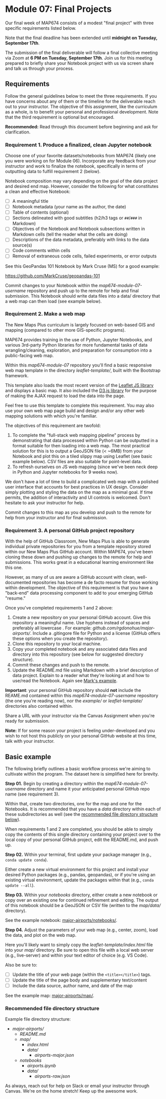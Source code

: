 # Module 07: Final Projects

Our final week of MAP674 consists of a modest "final project" with three specific requirements listed below.

Note that the final deadline has been extended until **midnight on Tuesday, September 17th**.

The submission of the final deliverable will follow a final collective meeting via Zoom at **6 PM on Tuesday, September 17th**. Join us for this meeting prepared to briefly share your Notebook project with us via screen share and talk us through your process.

## Requirements

Follow the general guidelines below to meet the three requirements. If you have concerns about any of them or the timeline for the deliverable reach out to your instructor. The objective of this assignment, like the curriculum as a whole, is to benefit your personal and professional development. Note that the third requirement is optional but encouraged.

**Recommended:** Read through this document before beginning and ask for clarification.

### Requirement 1. Produce a finalized, clean Jupyter notebook

Choose one of your favorite datasets/notebooks from MAP674 (likely one you were working on for Module 06). Incorporate any feedback from your instructor and work to finalize the notebook, specifically in terms of outputting data to fulfill requirement 2 (below).

Notebook composition may vary depending on the goal of the data project and desired end map. However, consider the following for what constitutes a clean and effective Notebook:

- [ ] A meaningful title
- [ ] Notebook metadata (your name as the author, the date)
- [ ] Table of contents (optional)
- [ ] Sections delineated with good subtitles (h2/h3 tags or `##`/`###` in Markdown)
- [ ] Objectives of the Notebook and Notebook subsections written in Markdown cells (tell the reader what the cells are doing)
- [ ] Descriptions of the data metadata, preferably with links to the data source(s)
- [ ] Code comments within cells
- [ ] Removal of extraneous code cells, failed experiments, or error outputs

See this GeoPandas 101 Notebook by Mark Cruse (MS) for a good example:

https://github.com/MarkCruse/geopandas-101

Commit changes to your Notebook within the *map674-module-07-username* repository and push up to the remote for help and final submission. This Notebook should write data files into a data/ directory that a web map can then load (see example below).

### Requirement 2. Make a web map

The New Maps Plus curriculum is largely focused on web-based GIS and mapping (compared to other more GIS-specific programs). 

MAP674 provides training in the use of Python, Jupyter Notebooks, and various 3rd-party Python libraries for more fundamental tasks of data wrangling/cleaning, exploration, and preparation for consumption into a public-facing web map.

Within this *map674-module-07* repository you'll find a basic responsive web map template in the directory *leaflet-template/*, built with the Bootstrap framework. 

This template also loads the most recent version of the [Leaflet JS library](https://leafletjs.com/) and displays a basic map. It also included the [D3.js library](https://d3js.org/) for the purpose of making the AJAX request to load the data into the page.

Feel free to use this template to complete this requirement. You may also use your own web map page build and design and/or any other web mapping solutions with which you're familiar.

The objectives of this requirement are twofold:

1. To complete the "full-stack web mapping pipeline" process by demonstrating that data processed within Python can be outputted in a format suitable for then loading into a web map. The most practical solution for this is to output a GeoJSON file (< ~6MB) from your Notebook and plot this on a tiled slippy map using Leaflet (see basic example below). CSV files are also suitable for point-level data.
2. To refresh ourselves on JS web mapping (since we've been neck deep in Python and Jupyter notebooks for 9 weeks now).

We don't have a lot of time to build a complicated web map with a polished user interface that accounts for best practices in UX design. Consider simply plotting and styling the data on the map as a minimal goal. If time permits, the addition of interactivity and UI controls is welcomed. Don't hesitate to ask your instructor for help.

Commit changes to this map as you develop and push to the remote for help from your instructor and for final submission.

### Requirement 3. A personal GitHub project repository

With the help of GitHub Classroom, New Maps Plus is able to generate individual private repositories for you from a template repository stored within our New Maps Plus GitHub account. Within MAP674, you've been cloning these down and pushing up changes to the remote for help and submissions. This works great in a educational learning environment like this one.

However, as many of us are aware a GitHub account with clean, well-documented repositories has become a de facto resume for those working within development. The objective of this requirement is that you have a "back-end" data processing component to add to your emerging GitHub "resume."

Once you've completed requirements 1 and 2 above:

1. Create a new repository on your personal GitHub account. Give this repository a meaningful name. Use hyphens instead of spaces and preferably all lowercase . For example: *github.com/rgdonohue/major-airports/*. Include a .gitingore file for Python and a license (GitHub offers these options when you create the repository).
2. Clone this repository to your local machine.
3. Copy your completed notebook and any associated data files and directory into this repository (see below for suggested directory structure).
4. Commit these changes and push to the remote.
5. Update the README.md file using Markdown with a brief description of data project. Explain to a reader what they're looking at and how to use/read the Notebook. Again see [Mark's example](https://github.com/MarkCruse/geopandas-101).

**Important**: your personal GitHub repository should **not** include the REAME.md contained within this *map674-module-07-username* repository (the one you're reading now), nor the *example/* or *leaflet-template/* directories also contained within.

Share a URL with your instructor via the Canvas Assignment when you're ready for submission.

**Note:** If for some reason your project is feeling under-developed and you wish to not host this publicly on your personal GitHub website at this time, talk with your instructor.

## Basic example

The following briefly outlines a basic workflow process we're aiming to cultivate within the program. The dataset here is simplified here for brevity.

**Step 01.** Begin by creating a directory within the *map674-module-07-username* directory and name it your anticipated personal GitHub repo name (see requirement 3).

Within that, create two directories, one for the map and one for the Notebooks. It is recommended that you have a *data* directory within each of these subdirectories as well (see the [recommended file directory structure below](#recommended-file-directory-structure)).

When requirements 1 and 2 are completed, you should be able to simply copy the contents of this single directory containing your project over to the local copy of your personal GitHub project, edit the README.md, and push up.

**Step 02.** Within your terminal, first update your package manager (e.g., `conda update conda`). 

Either create a new virtual environment for this project and install your desired Python packages (e.g., pandas, geopandas), or if you're using an existing virtual environment, update the packages within that (e.g., `conda update --all`).

**Step 03.** Within your *notebooks* directory, either create a new notebook or copy over an existing one for continued refinement and editing. The output of this notebook should be a GeoJSON or CSV file (written to the *map/data/* directory).

See the example notebook: [major-airports/notebooks/](major-airports/notebooks/).

**Step 04.** Adjust the parameters of your web map (e.g., center, zoom), load the data, and plot on the web map.

Here you'll likely want to simply copy the *leaflet-template/index.html* file into your *map/* directory. Be sure to open this file with a local web server (e.g., live-server) and within your text editor of choice (e.g. VS Code).

Also be sure to:

- [ ] Update the title of your web page (within the `<title></title>`) tags.
- [ ] Update the title of the page body and supplementary text/content
- [ ] Include the data source, author name, and date of the map

See the example map: [major-airports/map/](major-airports/map/).

### Recommended file directory structure

Example file directory structure:

- *major-airports/*
  - *README.md*
  - *map/*
    - *index.html*
    - *data/*
      - *airports-major.json*
  - *notebooks*
    - *airports.ipynb*
    - *data/*
      - *airports-raw.json*

As always, reach out for help on Slack or email your instructor through Canvas. We're on the home stretch! Keep up the awesome work.